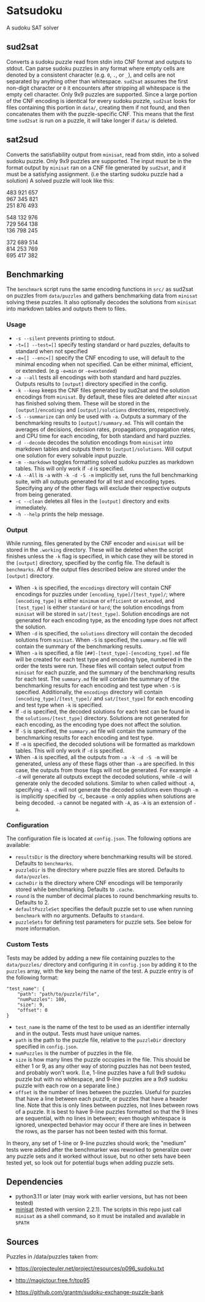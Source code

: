 # Satsudoku
A sudoku SAT solver

## sud2sat
Converts a sudoku puzzle read from stdin into CNF format and outputs to stdout.
Can parse sudoku puzzles in any format where empty cells are denoted by a consistent character (e.g. `0`, `.`, or `_`), and cells are not separated by anything other than whitespace. `sud2sat` assumes the first non-digit character or `0` it encounters after stripping all whitespace is the empty cell character. Only 9x9 puzzles are supported. Since a large portion of the CNF encoding is identical for every sudoku puzzle, `sud2sat` looks for files containing this portion in `data/`, creating them if not found, and then concatenates them with the puzzle-specific CNF. This means that the first time `sud2sat` is run on a puzzle, it will take longer if `data/` is deleted.
## sat2sud
Converts the satisfiability output from `minisat`, read from stdin, into a solved sudoku puzzle.
Only 9x9 puzzles are supported. The input must be in the format output by `minisat` ran on a CNF file generated by `sud2sat`, and it must be a satisfying assignment. (i.e the starting sudoku puzzle had a solution) A solved puzzle will look like this:  

483 921 657  
967 345 821   
251 876 493   

548 132 976  
729 564 138   
136 798 245   
 
372 689 514   
814 253 769   
695 417 382  

## Benchmarking
The `benchmark` script runs the same encoding functions in `src/` as sud2sat on puzzles from `data/puzzles` and gathers benchmarking data from `minisat` solving these puzzles. It also optionally decodes the solutions from `minisat` into markdown tables and outputs them to files.
### Usage
-  `-s --silent` prevents printing to stdout.
- `-t=[] --test=[]` specify testing standard or hard puzzles, defaults to standard when not specified
- `-e=[] --enc=[]` specify the CNF encoding to use, will default to the minimal encoding when not specified. Can be either minimal, efficient, or extended. (e.g `-e=min` or `-e=extended`)
- `-a --all` tests all encodings with both standard and hard puzzles. Outputs results to `[output]` directory specified in the config.
- `-k --keep` keeps the CNF files generated by sud2sat and the solution encodings from `minisat`. By default, these files are deleted after `minisat` has finished solving them. These will be stored in the `[output]/encodings` and `[output]/solutions` directories, respectively.
- `-S --summarize` can only be used with `-a`. Outputs a summary of the benchmarking results to `[output]/summary.md`. This will contain the averages of decisions, decision rates, propagations, propagation rates, and CPU time for each encoding, for both standard and hard puzzles.
- `-d --decode` decodes the solution encodings from `minisat` into markdown tables and outputs them to `[output]/solutions`. Will output one solution for every solvable input puzzle.
- `-m --markdown` toggles formatting solved sudoku puzzles as markdown tables. This will only work if `-d` is specified.
- `-A --All` is `-a` with `-k -d -S -m` implicitly set, runs the full benchmarking suite, with all outputs generated for all test and encoding types. Specifying any of the other flags will exclude their respective outputs from being generated.
- `-c --clean` deletes all files in the `[output]` directory and exits immediately.
- `-h --help` prints the help message.

### Output
While running, files generated by the CNF encoder and `minisat` will be stored in the `.working` directory. These will be deleted when the script finishes unless the `-k` flag is specified, in which case they will be stored in the `[output]` directory, specified by the config file. The default is `benchmarks`.
All of the output files described below are stored under the `[output]` directory.
- When `-k` is specified, the `encodings` directory will contain CNF encodings for puzzles under `[encoding_type]/[test_type]/`; where `[encoding_type]` is either `minimum` or `efficient` or `extended`, and `[test_type]` is either `standard` or `hard`; the solution encodings from `minisat` will be stored in `sat/[test_type]`. Solution encodings are not generated for each encoding type, as the encoding type does not affect the solution.
- When `-d` is specified, the `solutions` directory will contain the decoded solutions from `minisat`. When `-S` is specified, the `summary.md` file will contain the summary of the benchmarking results.
- When `-a` is specified, a file `[##]-[test_type]-[encoding_type].md` file will be created for each test type and encoding type, numbered in the order the tests were run. These files will contain select output from `minisat` for each puzzle, and the summary of the benchmarking results for each test. The `summary.md` file will contain the summary of the benchmarking results for each encoding and test type when `-S` is specified. Additionally, the `encodings` directory will contain `[encoding_type]/[test_type]/` and `sat/[test_type]` for each encoding and test type when `-k` is specified.
- If `-d` is specified, the decoded solutions for each test can be found in the `solutions/[test_type]` directory. Solutions are not generated for each encoding, as the encoding type does not affect the solution.
- If `-S` is specified, the `summary.md` file will contain the summary of the benchmarking results for each encoding and test type.
- If `-m` is specified, the decoded solutions will be formatted as markdown tables. This will only work if `-d` is specified.
- When `-A` is specified, all the outputs from `-a -k -d -S -m` will be generated, unless any of these flags other than `-a` are specified. In this case, the outputs from those flags will not be generated. For example `-A -d` will generate all outputs except the decoded solutions, while `-d` will generate only the decoded solutions. Similar to when called without `-A`, specifying `-A -d` will not generate the decoded solutions even though `-m` is implicitly specified by `-C`, because `-m` only applies when solutions are being decoded. `-a` cannot be negated with `-A`, as `-A` is an extension of `-a`.

### Configuration
The configuration file is located at `config.json`. The following options are available:
- `resultsDir` is the directory where benchmarking results will be stored. Defaults to `benchmarks`.
- `puzzleDir` is the directory where puzzle files are stored. Defaults to `data/puzzles`.
- `cacheDir` is the directory where CNF encodings will be temporarily stored while benchmarking. Defaults to `.cache`.
- `round` is the number of decimal places to round benchmarking results to. Defaults to 2.
- `defaultPuzzleSet` specifies the default puzzle set to use when running `benchmark` with no arguments. Defaults to `standard`.
- `puzzleSets` for defining test parameters for puzzle sets. See below for more information.

### Custom Tests

Tests may be added by adding a new file containing puzzles to the `data/puzzles/` directory and configuring it in `config.json` by adding it to the `puzzles` array, with the key being the name of the test. A puzzle entry is of the following format:
```
"test_name": {
    "path": "path/to/puzzle/file",
    "numPuzzles": 100,
    "size": 9,
    "offset": 0
}
```
- `test_name` is the name of the test to be used as an identifier internally and in the output. Tests must have unique names.
- `path` is the path to the puzzle file, relative to the `puzzleDir` directory specified in `config.json`.
- `numPuzzles` is the number of puzzles in the file.
- `size` is how many lines the puzzle occupies in the file. This should be either 1 or 9, as any other way of storing puzzles has not been tested, and probably won't work. (I.e, 1-line puzzles have a full 9x9 sudoku puzzle but with no whitespace, and 9-line puzzles are a 9x9 sudoku puzzle with each row on a separate line.) 
- `offset` is the number of lines between the puzzles. Useful for puzzles that have a line between each puzzle, or puzzles that have a header line. Note that this is only lines between puzzles, not lines between rows of a puzzle. It is best to have 9-line puzzles formatted so that the 9 lines are sequential, with no lines in between; even though whitespace is ignored, unexpected behavior may occur if there are lines in between the rows, as the parser has not been tested with this format.

In theory, any set of 1-line or 9-line puzzles should work; the "medium" tests were added after the benchmarker was reworked to generalize over any puzzle sets and it worked without issue, but no other sets have been tested yet, so look out for potential bugs when adding puzzle sets.
  
## Dependencies
- python3.11 or later (may work with earlier versions, but has not been tested)
- [minisat](http://minisat.se/) (tested with version 2.2.1). The scripts in this repo just call `minisat` as a shell command, so it must be installed and available in `$PATH`
## Sources
Puzzles in /data/puzzles taken from:
- https://projecteuler.net/project/resources/p096_sudoku.txt

- http://magictour.free.fr/top95

- https://github.com/grantm/sudoku-exchange-puzzle-bank
